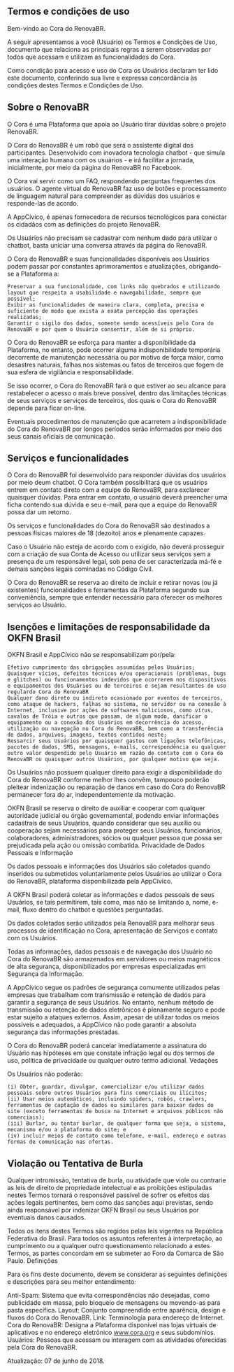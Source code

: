 
## Termos e condições de uso

Bem-vindo ao Cora do RenovaBR.

A seguir apresentamos a você (Usuário) os Termos e Condições de Uso, documento que relaciona as principais regras a serem observadas por todos que acessam e utilizam as funcionalidades do Cora.

Como condição para acesso e uso do Cora os Usuários declaram ter lido este documento, conferindo sua livre e expressa concordância às condições destes Termos e Condições de Uso.

## Sobre o RenovaBR

O Cora é uma Plataforma que apoia ao Usuário tirar dúvidas sobre o projeto RenovaBR.

O Cora do RenovaBR é um robô que será o assistente digital dos participantes. Desenvolvido com inovadora tecnologia chatbot - que simula uma interação humana com os usuários - e irá facilitar a jornada, inicialmente, por meio da página do RenovaBR no Facebook.

O Cora vai servir como um FAQ, respondendo perguntas frequentes dos usuários. O agente virtual do RenovaBR faz uso de botões e processamento de linguagem natural para compreender as dúvidas dos usuários e responde-las de acordo.

A AppCívico, é apenas fornecedora de recursos tecnológicos para conectar os cidadãos com as definições do projeto RenovaBR.

Os Usuários não precisam se cadastrar com nenhum dado para utilizar o chatbot, basta uniciar uma conversa através da página do RenovaBR.

O Cora do RenovaBR e suas funcionalidades disponíveis aos Usuários podem passar por constantes aprimoramentos e atualizações, obrigando-se a Plataforma a:

    Preservar a sua funcionalidade, com links não quebrados e utilizando layout que respeita a usabilidade e navegabilidade, sempre que possível;
    Exibir as funcionalidades de maneira clara, completa, precisa e suficiente de modo que exista a exata percepção das operações realizadas;
    Garantir o sigilo dos dados, somente sendo acessíveis pelo Cora do RenovaBR e por quem o Usuário consentir, além de si próprio.

O Cora do RenovaBR se esforça para manter a disponibilidade da Plataforma, no entanto, pode ocorrer alguma indisponibilidade temporária decorrente de manutenção necessária ou por motivo de força maior, como desastres naturais, falhas nos sistemas ou fatos de terceiros que fogem de sua esfera de vigilância e responsabilidade.

Se isso ocorrer, o Cora do RenovaBR fará o que estiver ao seu alcance para restabelecer o acesso o mais breve possível, dentro das limitações técnicas de seus serviços e serviços de terceiros, dos quais o Cora do RenovaBR depende para ficar on-line.

Eventuais procedimentos de manutenção que acarretem a indisponibilidade do Cora do RenovaBR por longos períodos serão informados por meio dos seus canais oficiais de comunicação.

## Serviços e funcionalidades

O Cora do RenovaBR foi desenvolvido para responder dúvidas dos usuários por meio deum chatbot. O Cora também possibilitará que os usuários entrem em contato direto com a equipe do RenovaBR, para exclarecer quaisquer dúvidas. Para entrar em contato, o usuário deverá preencher uma ficha contendo sua dúvida e seu e-mail, para que a equipe do RenovaBR possa dar um retorno. 

Os serviços e funcionalidades do Cora do RenovaBR são destinados a pessoas físicas maiores de 18 (dezoito) anos e plenamente capazes.

Caso o Usuário não esteja de acordo com o exigido, não deverá prosseguir com a criação de sua Conta de Acesso ou utilizar seus serviços sem a presença de um responsável legal, sob pena de ser caracterizada má-fé e demais sanções legais cominadas no Código Civil.

O Cora do RenovaBR se reserva ao direito de incluir e retirar novas (ou já existentes) funcionalidades e ferramentas da Plataforma segundo sua conveniência, sempre que entender necessário para oferecer os melhores serviços ao Usuário.

## Isenções e limitações de responsabilidade da OKFN Brasil

OKFN Brasil e AppCívico não se responsabilizam por/pela:

    Efetivo cumprimento das obrigações assumidas pelos Usuários;
    Quaisquer vícios, defeitos técnicos e/ou operacionais (problemas, bugs e glitches) ou funcionamentos indevidos que ocorrerem nos dispositivos e equipamentos dos Usuários ou de terceiros e sejam resultantes do uso regulardo Cora do RenovaBR
    Qualquer dano direto ou indireto ocasionado por eventos de terceiros, como ataque de hackers, falhas no sistema, no servidor ou na conexão à Internet, inclusive por ações de softwares maliciosos, como vírus, cavalos de Tróia e outros que possam, de algum modo, danificar o equipamento ou a conexão dos Usuários em decorrência do acesso, utilização ou navegação no Cora do RenovaBR, bem como a transferência de dados, arquivos, imagens, textos contidos neste;
    Ressarcir seus Usuários por quaisquer gastos com ligações telefônicas, pacotes de dados, SMS, mensagens, e-mails, correspondência ou qualquer outro valor despendido pelo Usuário em razão de contato com o Cora do RenovaBR ou quaisquer outros Usuários, por qualquer motivo que seja.

Os Usuários não possuem qualquer direito para exigir a disponibilidade do Cora do RenovaBR conforme melhor lhes convêm, tampouco poderão pleitear indenização ou reparação de danos em caso do Cora do RenovaBR permanecer fora do ar, independentemente da motivação.

OKFN Brasil se reserva o direito de auxiliar e cooperar com qualquer autoridade judicial ou órgão governamental, podendo enviar informações cadastrais de seus Usuários, quando considerar que seu auxílio ou cooperação sejam necessários para proteger seus Usuários, funcionários, colaboradores, administradores, sócios ou qualquer pessoa que possa ser prejudicada pela ação ou omissão combatida.
Privacidade de Dados Pessoais e Informação

Os dados pessoais e informações dos Usuários são coletados quando inseridos ou submetidos voluntariamente pelos Usuários ao utilizar o Cora do RenovaBR, plataforma disponibilizada pela AppCívico.

A OKFN Brasil poderá coletar as informações e dados pessoais de seus Usuários, se tais permitirem, tais como, mas não se limitando a, nome, e-mail, fluxo dentro do chatbot e questões perguntadas.

Os dados coletados serão utilizados pela RenovaBR para melhorar seus processos de identificação no Cora, apresentação de Serviços e contato com os Usuários.

Todas as informações, dados pessoais e de navegação dos Usuário no Cora do RenovaBR são armazenados em servidores ou meios magnéticos de alta segurança, disponibilizados por empresas especializadas em Segurança da Informação.

A AppCívico segue os padrões de segurança comumente utilizados pelas empresas que trabalham com transmissão e retenção de dados para garantir a segurança de seus Usuários. No entanto, nenhum método de transmissão ou retenção de dados eletrônicos é plenamente seguro e pode estar sujeito a ataques externos. Assim, apesar de utilizar todos os meios possíveis e adequados, a AppCívico não pode garantir a absoluta segurança das informações prestadas.

O Cora do RenovaBR poderá cancelar imediatamente a assinatura do Usuário nas hipóteses em que constate infração legal ou dos termos de uso, política de privacidade ou qualquer outro termo adicional.
Vedações

Os Usuários não poderão:

    (i) Obter, guardar, divulgar, comercializar e/ou utilizar dados pessoais sobre outros Usuários para fins comerciais ou ilícitos;
    (ii) Usar meios automáticos, incluindo spiders, robôs, crawlers, ferramentas de captação de dados ou similares para baixar dados do site (exceto ferramentas de busca na Internet e arquivos públicos não comerciais);
    (iii) Burlar, ou tentar burlar, de qualquer forma que seja, o sistema, mecanismo e/ou a plataforma do site; e
    (iv) incluir meios de contato como telefone, e-mail, endereço e outras formas de comunicação nas ofertas.

## Violação ou Tentativa de Burla

Qualquer intromissão, tentativa de burla, ou atividade que viole ou contrarie as leis de direito de propriedade intelectual e as proibições estipuladas nestes Termos tornará o responsável passível de sofrer os efeitos das ações legais pertinentes, bem como das sanções aqui previstas, sendo ainda responsável por indenizar OKFN Brasil ou seus Usuários por eventuais danos causados.

Todos os itens destes Termos são regidos pelas leis vigentes na República Federativa do Brasil. Para todos os assuntos referentes à interpretação, ao cumprimento ou a qualquer outro questionamento relacionado a estes Termos, as partes concordam em se submeter ao Foro da Comarca de São Paulo.
Definições

Para os fins deste documento, devem se considerar as seguintes definições e descrições para seu melhor entendimento:

Anti-Spam:
    Sistema que evita correspondências não desejadas, como publicidade em massa, pelo bloqueio de mensagens ou movendo-as para pasta específica.
Layout:
    Conjunto compreendido entre aparência, design e fluxos do Cora do RenovaBR.
Link:
    Terminologia para endereço de Internet.
Cora do RenovaBR:
    Designa a Plataforma disponível nas lojas virtuais de aplicativos e no endereço eletrônico www.cora.org e seus subdomínios.
Usuários:
    Pessoas que acessam ou interagem com as atividades oferecidas pela Cora do RenovaBR.

Atualização: 07 de junho de 2018.
